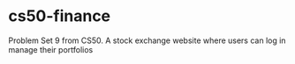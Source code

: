 # cs50-finance
Problem Set 9 from CS50. A stock exchange website where users can log in manage their portfolios
